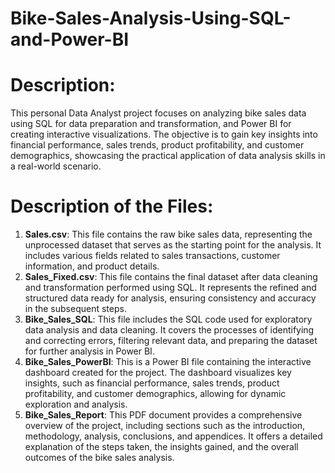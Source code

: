# Bike-Sales-Analysis-Using-SQL-and-Power-BI

# Description:
This personal Data Analyst project focuses on analyzing bike sales data using SQL for data preparation and transformation, and Power BI for creating interactive visualizations. The objective is to gain key insights into financial performance, sales trends, product profitability, and customer demographics, showcasing the practical application of data analysis skills in a real-world scenario. 

# Description of the Files:
1. **Sales.csv**: This file contains the raw bike sales data, representing the unprocessed dataset that serves as the starting point for the analysis. It includes various fields related to sales transactions, customer information, and product details.
2. **Sales_Fixed.csv**: This file contains the final dataset after data cleaning and transformation performed using SQL. It represents the refined and structured data ready for analysis, ensuring consistency and accuracy in the subsequent steps.
3. **Bike_Sales_SQL**: This file includes the SQL code used for exploratory data analysis and data cleaning. It covers the processes of identifying and correcting errors, filtering relevant data, and preparing the dataset for further analysis in Power BI.
4. **Bike_Sales_PowerBI**: This is a Power BI file containing the interactive dashboard created for the project. The dashboard visualizes key insights, such as financial performance, sales trends, product profitability, and customer demographics, allowing for dynamic exploration and analysis.
5. **Bike_Sales_Report**: This PDF document provides a comprehensive overview of the project, including sections such as the introduction, methodology, analysis, conclusions, and appendices. It offers a detailed explanation of the steps taken, the insights gained, and the overall outcomes of the bike sales analysis.
